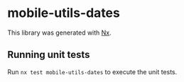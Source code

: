 # mobile-utils-dates

This library was generated with [Nx](https://nx.dev).

## Running unit tests

Run `nx test mobile-utils-dates` to execute the unit tests.
